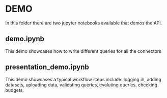 # DEMO
In this folder there are two jupyter notebooks available that demos the API.

## demo.ipynb
This demo showcases how to write different queries for all the connectors

## presentation_demo.ipynb
This demo showcases a typical workflow steps include: logging in, adding datasets, uploading data, validating queries, evaluting queries, checking budgets.